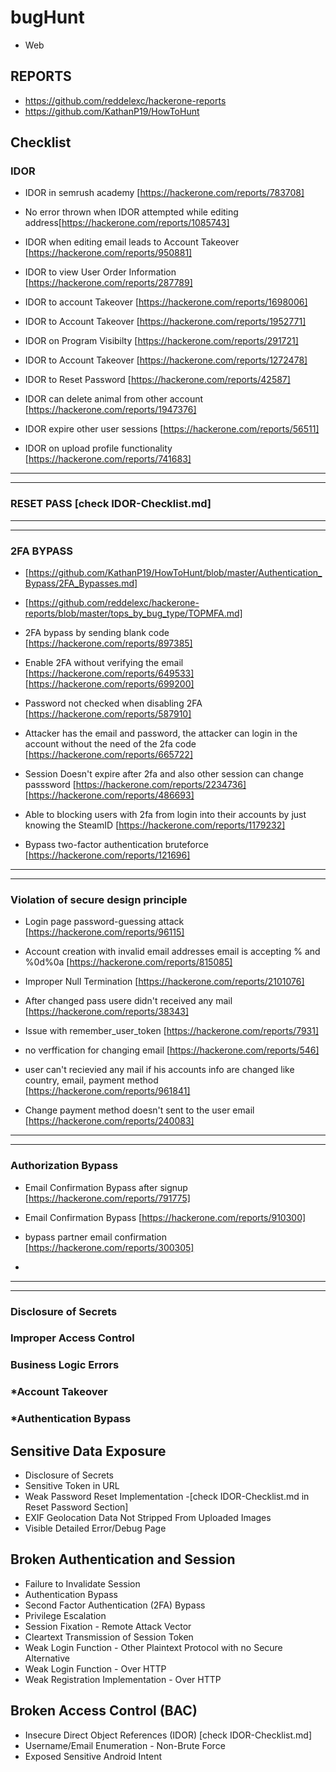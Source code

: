 # bugHunt
- Web

## REPORTS
- https://github.com/reddelexc/hackerone-reports
- https://github.com/KathanP19/HowToHunt

## Checklist

### IDOR
- IDOR in semrush academy [https://hackerone.com/reports/783708]

- No error thrown when IDOR attempted while editing address[https://hackerone.com/reports/1085743]

- IDOR when editing email leads to Account Takeover  [https://hackerone.com/reports/950881]

- IDOR to view User Order Information [https://hackerone.com/reports/287789]

- IDOR to account Takeover [https://hackerone.com/reports/1698006]

- IDOR to Account Takeover [https://hackerone.com/reports/1952771]

- IDOR on Program Visibilty [https://hackerone.com/reports/291721]

- IDOR to Account Takeover [https://hackerone.com/reports/1272478]

- IDOR to Reset Password [https://hackerone.com/reports/42587]

- IDOR can delete animal from other account [https://hackerone.com/reports/1947376]

- IDOR expire other user sessions [https://hackerone.com/reports/56511]

- IDOR on upload profile functionality [https://hackerone.com/reports/741683]
-------------------------------------------------
-------------------------------------------------

### RESET PASS [check IDOR-Checklist.md]

-------------------------------------------------
-------------------------------------------------

### 2FA BYPASS
- [https://github.com/KathanP19/HowToHunt/blob/master/Authentication_Bypass/2FA_Bypasses.md]
- [https://github.com/reddelexc/hackerone-reports/blob/master/tops_by_bug_type/TOPMFA.md]

- 2FA bypass by sending blank code [https://hackerone.com/reports/897385]

- Enable 2FA without verifying the email [https://hackerone.com/reports/649533] [https://hackerone.com/reports/699200]

- Password not checked when disabling 2FA [https://hackerone.com/reports/587910] 

- Attacker has the email and password, the attacker can login in the account without the need of the 2fa code [https://hackerone.com/reports/665722]

- Session Doesn't expire after 2fa and also other session can change passsword [https://hackerone.com/reports/2234736] [https://hackerone.com/reports/486693]

- Able to blocking users with 2fa from login into their accounts by just knowing the SteamID [https://hackerone.com/reports/1179232]

- Bypass two-factor authentication bruteforce [https://hackerone.com/reports/121696]

-------------------------------------------------
-------------------------------------------------

### Violation of secure design principle
- Login page password-guessing attack [https://hackerone.com/reports/96115]

- Account creation with invalid email addresses email is accepting % and %0d%0a [https://hackerone.com/reports/815085]

- Improper Null Termination [https://hackerone.com/reports/2101076]

- After changed pass usere didn't received any mail [https://hackerone.com/reports/38343]

- Issue with remember_user_token [https://hackerone.com/reports/7931]

- no verffication for changing email [https://hackerone.com/reports/546]

- user can't recievied any mail if his accounts info are changed like country, email, payment method [https://hackerone.com/reports/961841]

- Change payment method doesn't sent to the user email [https://hackerone.com/reports/240083]


-------------------------------------------------
-------------------------------------------------

### Authorization Bypass
- Email Confirmation Bypass after signup [https://hackerone.com/reports/791775]

- Email Confirmation Bypass [https://hackerone.com/reports/910300]

- bypass partner email confirmation [https://hackerone.com/reports/300305]

- 

-------------------------------------------------
-------------------------------------------------
### Disclosure of Secrets
### Improper Access Control
### Business Logic Errors
### *Account Takeover
### *Authentication Bypass

## Sensitive Data Exposure
- Disclosure of Secrets 
- Sensitive Token in URL
- Weak Password Reset Implementation -[check IDOR-Checklist.md in Reset Password Section]
- EXIF Geolocation Data Not Stripped From Uploaded Images
- Visible Detailed Error/Debug Page

## Broken Authentication and Session 
- Failure to Invalidate Session
- Authentication Bypass
- Second Factor Authentication (2FA) Bypass
- Privilege Escalation
- Session Fixation - Remote Attack Vector
- Cleartext Transmission of Session Token
- Weak Login Function - Other Plaintext Protocol with no Secure Alternative
- Weak Login Function - Over HTTP
- Weak Registration Implementation - Over HTTP

## Broken Access Control (BAC)
- Insecure Direct Object References (IDOR) [check IDOR-Checklist.md]
- Username/Email Enumeration - Non-Brute Force
- Exposed Sensitive Android Intent